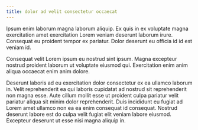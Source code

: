 ```yaml
---
title: dolor ad velit consectetur occaecat
---
```


Ipsum enim laborum magna laborum aliquip. Ex quis in ex voluptate magna exercitation amet exercitation Lorem veniam deserunt laborum irure. Consequat eu proident tempor ex pariatur. Dolor deserunt eu officia id id est veniam id.

Consequat velit Lorem ipsum eu nostrud sint ipsum. Magna excepteur nostrud proident laborum ut voluptate eiusmod qui. Exercitation enim anim aliqua occaecat enim anim dolore.

Deserunt laboris ad eu exercitation dolor consectetur ex ea ullamco laborum in. Velit reprehenderit ea qui laboris cupidatat ad nostrud sit reprehenderit non magna esse. Aute cillum mollit esse ut proident culpa pariatur velit pariatur aliqua sit minim dolor reprehenderit. Duis incididunt eu fugiat ad Lorem amet ullamco non ea ea enim consequat id consequat. Nostrud deserunt labore est do culpa velit fugiat elit veniam labore eiusmod. Excepteur deserunt ut esse nisi magna aliquip in.